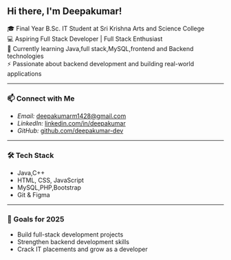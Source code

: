 ## Hi there, I'm Deepakumar!

🎓 Final Year B.Sc. IT Student at Sri Krishna Arts and Science College  
💻 Aspiring Full Stack Developer | Full Stack Enthusiast  
🌱 Currently learning Java,full stack,MySQL,frontend and Backend technologies  
⚡ Passionate about backend development and building real-world applications  

---

### 📫 Connect with Me
- *Email:* deepakumarm1428@gmail.com
- *LinkedIn:* [linkedin.com/in/deepakumar](www.linkedin.com/in/deepakumar-m-47399734b)
- *GitHub:* [github.com/deepakumar-dev](https://github.com/deepakumar-dev)

---

### 🛠 Tech Stack
- Java,C++
- HTML, CSS, JavaScript
- MySQL,PHP,Bootstrap
- Git & Figma

---

### 🚀 Goals for 2025
- Build full-stack development projects  
- Strengthen backend development skills  
- Crack IT placements and grow as a developer
